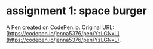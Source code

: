 # assignment 1: space burger

A Pen created on CodePen.io. Original URL: [https://codepen.io/jenna5376/pen/YzLGNxL](https://codepen.io/jenna5376/pen/YzLGNxL).

